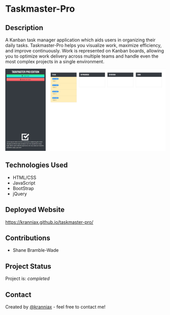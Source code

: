 # Taskmaster-Pro

## Description

A Kanban task manager application which aids users in organizing their daily tasks. Taskmaster-Pro helps you visualize work, maximize efficiency, and improve continuously. Work is represented on Kanban boards, allowing you to optimize work delivery across multiple teams and handle even the most complex projects in a single environment.

![Alt text](/assets/images/mock-up.jpg)

## Technologies Used

* HTML/CSS
* JavaScript
* BootStrap
* jQuery

## Deployed Website

<https://kranniax.github.io/taskmaster-pro/>

## Contributions

* Shane Bramble-Wade

## Project Status

Project is: _completed_

## Contact

Created by [@kranniax](https://twitter.com/kranniax) - feel free to contact me!
